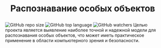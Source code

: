 # <p align="center"> Распознавание особых объектов </p>
![GitHub repo size](https://img.shields.io/github/repo-size/OnlinegamesSKNM/mainFile?color=green&label=Used%20Memory&style=plastic) ![GitHub top language](https://img.shields.io/github/languages/top/OnlinegamesSKNM/mainFile?label=Python&logo=GitHub) ![GitHub watchers](https://img.shields.io/github/watchers/OnlinegamesSKNM/mainFile?logoColor=blue&style=social)
Целью проекта является выявление наиболее точной и надежной модели для распознавания особых объектов, что может иметь практическое применение в области компьютерного зрения и безопасности.

